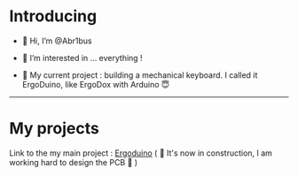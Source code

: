 # Introducing

- 👋 Hi, I’m @Abr1bus

- 👀 I’m interested in ... everything !

- 📅 My current project : building a mechanical keyboard. I called it ErgoDuino, like ErgoDox with Arduino :innocent:

----

# My projects

Link to the my main project : [Ergoduino](https://github.com/Abr1bus/ErgoDuino) ( :construction: It's now in construction, I am working hard to design the PCB :construction: )
